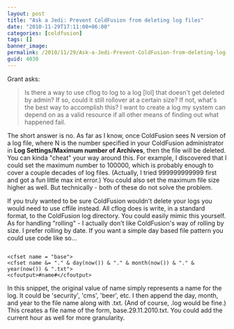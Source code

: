 ```yaml
---
layout: post
title: "Ask a Jedi: Prevent ColdFusion from deleting log files"
date: "2010-11-29T17:11:00+06:00"
categories: [coldfusion]
tags: []
banner_image: 
permalink: /2010/11/29/Ask-a-Jedi-Prevent-ColdFusion-from-deleting-log-files
guid: 4030
---
```


Grant asks:
<p/>
<blockquote>
Is there a way to use cflog to log to a log [lol] that doesn't get deleted by admin?  If so, could it still rollover at a certain size?  If not, what's the best way to accomplish this?
I want to create a log my system can depend on as a valid resource if all other means of finding out what happened fail.
</blockquote>
<!--more-->
<p/>
The short answer is no. As far as I know, once ColdFusion sees N version of a log file, where N is the number specified in your ColdFusion administrator in <b>Log Settings/Maximum number of Archives</b>, then the file will be deleted. You can kinda "cheat" your way around this. For example, I discovered that I could set the maximum number to 100000, which is probably enough to cover a couple decades of log files. (Actually, I tried 999999999999 first and got a fun little max int error.) You could also set the maximum file size higher as well. But technically - both of these do not solve the problem. 

<p/>

If you truly wanted to be sure ColdFusion wouldn't delete your logs you would need to use cffile instead. All cflog does is write, in a standard format, to the ColdFusion log directory. You could easily mimic this yourself. As for handling "rolling" - I actually don't like ColdFusion's way of rolling by size. I prefer rolling by date. If you want a simple day based file pattern you could use code like so...

<p/>

<code>
&lt;cfset name = "base"&gt;
&lt;cfset name &= "." & day(now()) & "." & month(now()) & "." & year(now()) & ".txt"&gt;
&lt;cfoutput&gt;#name#&lt;/cfoutput&gt;
</code>

<p/>

In this snippet, the original value of name simply represents a name for the log. It could be 'security', 'cms', 'beer', etc. I then append the day, month, and year to the file name along with .txt. (And of course, .log would be fine.) This creates a file name of the form, base.29.11.2010.txt. You could add the current hour as well for more granularity.
